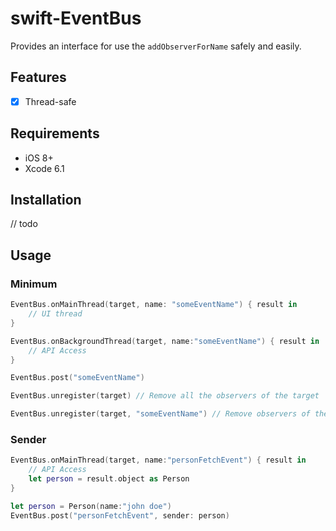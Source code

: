 # swift-EventBus

Provides an interface for use the `addObserverForName` safely and easily.

## Features

- [x] Thread-safe

## Requirements

- iOS 8+
- Xcode 6.1

## Installation

// todo

## Usage

### Minimum

```swift
EventBus.onMainThread(target, name: "someEventName") { result in
    // UI thread
}

EventBus.onBackgroundThread(target, name:"someEventName") { result in
    // API Access
}

EventBus.post("someEventName")

EventBus.unregister(target) // Remove all the observers of the target

EventBus.unregister(target, "someEventName") // Remove observers of the same name of the target
```

### Sender

```swift
EventBus.onMainThread(target, name:"personFetchEvent") { result in
    // API Access
    let person = result.object as Person
}

let person = Person(name:"john doe")
EventBus.post("personFetchEvent", sender: person)
```
